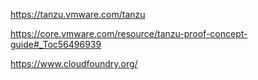 https://tanzu.vmware.com/tanzu

https://core.vmware.com/resource/tanzu-proof-concept-guide#_Toc56496939

https://www.cloudfoundry.org/


